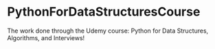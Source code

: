 # PythonForDataStructuresCourse
The work done through the Udemy course: Python for Data Structures, Algorithms, and Interviews!
